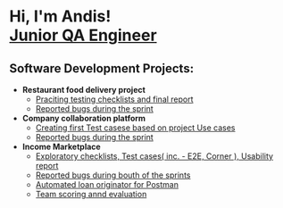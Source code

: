 <h1>Hi, I'm Andis! <br/><a href="https://www.linkedin.com/in/andis-lejietis-5a800a135/">Junior QA Engineer</a></h1>

<h2>Software Development Projects:</h2>

- <b>Restaurant food delivery project</b>
  - [Praciting testing checklists and final report](https://github.com/joshmadakor1/Algorithms-Practice)
  - [Reported bugs during the sprint](https://github.com/joshmadakor1/Algorithms-Practice)
- <b>Company collaboration platform</b>
  - [Creating first Test casese based on project Use cases](https://github.com/joshmadakor1/4chan-Image-Analysis-Middleware-C964)
  - [Reported bugs during the sprint](https://github.com/joshmadakor1/4chan-Image-Analysis-Middleware-C964)
- <b>Income Marketplace</b>
  - [Exploratory checklists, Test cases( inc. - E2E, Corner ), Usability report](https://github.com/joshmadakor1/Sentinel-Lab)
  - [Reported bugs during bouth of the sprints](https://github.com/joshmadakor1/Jwipe.PowerShell)
  - [Automated loan originator for Postman](https://github.com/joshmadakor1/AD_PS)
  - [Team scoring annd evaluation](https://github.com/joshmadakor1/PowerShell-Integrity-FIM)

<!--
<h2> 🤳 Connect with me:</h2>

[<img align="left" alt="JoshMadakor | YouTube" width="22px" src="https://cdn.jsdelivr.net/npm/simple-icons@v3/icons/youtube.svg" />][youtube]
[<img align="left" alt="JoshMadakor | Twitter" width="22px" src="https://cdn.jsdelivr.net/npm/simple-icons@v3/icons/twitter.svg" />][twitter]
[<img align="left" alt="JoshMadakor | LinkedIn" width="22px" src="https://cdn.jsdelivr.net/npm/simple-icons@v3/icons/linkedin.svg" />][linkedin]
[<img align="left" alt="JoshMadakor | Instagram" width="22px" src="https://cdn.jsdelivr.net/npm/simple-icons@v3/icons/instagram.svg" />][instagram]

[twitter]: https://twitter.com/joshmadakor
[youtube]: https://www.youtube.com/c/joshmadakor
[instagram]: https://www.instagram.com/joshmadakor/
[linkedin]: https://linkedin.com/in/joshmadakor

<!--
**joshmadakor1/joshmadakor1** is a ✨ _special_ ✨ repository because its `README.md` (this file) appears on your GitHub profile.

Here are some ideas to get you started:

- 🔭 I’m currently working on ...
- 🌱 I’m currently learning ...
- 👯 I’m looking to collaborate on ...
- 🤔 I’m looking for help with ...
- 💬 Ask me about ...
- 📫 How to reach me: ...
- 😄 Pronouns: ...
- ⚡ Fun fact: ...
-->
<!---
ALejietis96/ALejietis96 is a ✨ special ✨ repository because its `README.md` (this file) appears on your GitHub profile.
You can click the Preview link to take a look at your changes.
--->
